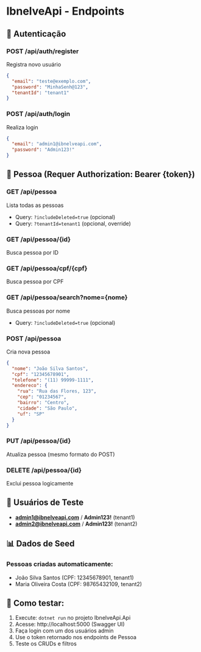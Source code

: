 # IbnelveApi - Endpoints

## 🔐 Autenticação

### POST /api/auth/register
Registra novo usuário
```json
{
  "email": "teste@exemplo.com",
  "password": "MinhaSenh@123",
  "tenantId": "tenant1"
}
```

### POST /api/auth/login
Realiza login
```json
{
  "email": "admin1@ibnelveapi.com",
  "password": "Admin123!"
}
```

## 👤 Pessoa (Requer Authorization: Bearer {token})

### GET /api/pessoa
Lista todas as pessoas
- Query: `?includeDeleted=true` (opcional)
- Query: `?tenantId=tenant1` (opcional, override)

### GET /api/pessoa/{id}
Busca pessoa por ID

### GET /api/pessoa/cpf/{cpf}
Busca pessoa por CPF

### GET /api/pessoa/search?nome={nome}
Busca pessoas por nome
- Query: `?includeDeleted=true` (opcional)

### POST /api/pessoa
Cria nova pessoa
```json
{
  "nome": "João Silva Santos",
  "cpf": "12345678901",
  "telefone": "(11) 99999-1111",
  "endereco": {
    "rua": "Rua das Flores, 123",
    "cep": "01234567",
    "bairro": "Centro",
    "cidade": "São Paulo",
    "uf": "SP"
  }
}
```

### PUT /api/pessoa/{id}
Atualiza pessoa (mesmo formato do POST)

### DELETE /api/pessoa/{id}
Exclui pessoa logicamente

## 🔑 Usuários de Teste

- **admin1@ibnelveapi.com** / **Admin123!** (tenant1)
- **admin2@ibnelveapi.com** / **Admin123!** (tenant2)

## 📊 Dados de Seed

### Pessoas criadas automaticamente:
- João Silva Santos (CPF: 12345678901, tenant1)
- Maria Oliveira Costa (CPF: 98765432109, tenant2)

## 🚀 Como testar:

1. Execute: `dotnet run` no projeto IbnelveApi.Api
2. Acesse: http://localhost:5000 (Swagger UI)
3. Faça login com um dos usuários admin
4. Use o token retornado nos endpoints de Pessoa
5. Teste os CRUDs e filtros

